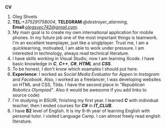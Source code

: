 **CV**
1.  Oleg Shvets
2. **TEL**:*+375291758004*, **TELEGRAM**:*@destroyer_alarming*, **Email**:*olegsvec742@gmail.com*.
3. My main goal is to create my own international application for mobile phones. In my future job one of the most important things is teamwork. I'm an excellent teamplayer, just like a singlplayer. Trust me, I am a quicklearning, motivated, I am able to work under pressure. I am interested in technology, always read technical literature.
4. I have skills working in Visual Studio, now I am learning Xcode. I have basic knowledge in ***C***, ***C++***, ***C#***, ***HTML*** and ***CSS***.
5. To be honest, I don't know which examples I should put here.
6. **Experience**: I worked as *Social Media Evaluator* for *Appen* in *Instagram* and *Facebook*. Also, i worked as a freelancer, I was developing websites on HTML and CSS, Tilda. I have the second place in *"Republican Robotics Olympiad"*.
Also it would be awesome if you add links to source code)
7. I'm studying in BSUIR, finishing my first year. I learned ***C*** with individual teacher, then I ended courses for ***C#*** in ***IT_CLUB***.
8. I have **B2** level of English. It is my 9-th year of learning English with personal tutor. I visited Language Camp. I can almost freely read english literature.
